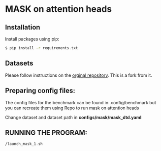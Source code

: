 # MASK on attention heads


## Installation
Install packages using pip:
```bash
$ pip install -r requirements.txt
```

## Datasets
Please follow instructions on the [orginal repository](https://github.com/Frankluox/CloserLookAgainFewShot.git). This is a fork from it.


## Preparing config files:
The config files for the benchmark can be found in .config/benchmark but you can recreate them using 
Repo to run mask on attention heads

Change dataset and dataset path in **configs/mask/mask_dtd.yaml**

## RUNNING THE PROGRAM:
```
/launch_mask_1.sh
```

